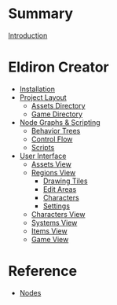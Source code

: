 # Summary

[Introduction](introduction.md)

# Eldiron Creator

- [Installation](./installation.md)
- [Project Layout](./projects.md)
  - [Assets Directory](./projects/assets.md)
  - [Game Directory](./projects/game.md)
- [Node Graphs & Scripting ](./nodegraph.md)
  - [Behavior Trees](./nodegraph_behavior_trees.md)
  - [Control Flow]()
  - [Scripts]()
- [User Interface](./ui_creator.md)
  - [Assets View](./assets.md)
  - [Regions View](./regions.md)
    - [Drawing Tiles](./regions_drawing_tiles.md)
    - [Edit Areas](./regions_edit_areas.md)
    - [Characters](./regions_characters.md)
    - [Settings](./regions_settings.md)
  - [Characters View](./characters.md)
  - [Systems View](./systems.md)
  - [Items View](./items.md)
  - [Game View](./game.md)

# Reference

- [Nodes]()
